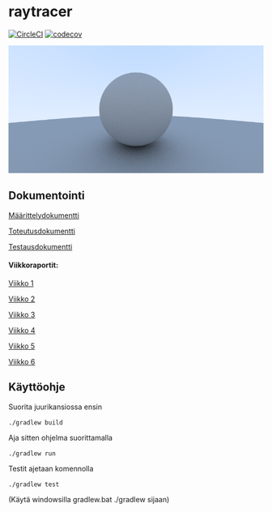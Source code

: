 # raytracer

[![CircleCI](https://circleci.com/gh/r0bert1/raytracer.svg?style=svg)](https://circleci.com/gh/r0bert1/raytracer)
[![codecov](https://codecov.io/gh/r0bert1/raytracer/branch/master/graph/badge.svg)](https://codecov.io/gh/r0bert1/raytracer)

![](docs/output.png)

## Dokumentointi

[Määrittelydokumentti](https://github.com/r0bert1/raytracer/blob/master/docs/maarittelydokumentti.md)

[Toteutusdokumentti](https://github.com/r0bert1/raytracer/blob/master/docs/Toteutusdokumentti.md)

[Testausdokumentti](https://github.com/r0bert1/raytracer/blob/master/docs/Testausdokumentti.md)

#### Viikkoraportit:

[Viikko 1](https://github.com/r0bert1/raytracer/blob/master/docs/viikkoraportti1.md)

[Viikko 2](https://github.com/r0bert1/raytracer/blob/master/docs/viikkoraportti2.md)

[Viikko 3](https://github.com/r0bert1/raytracer/blob/master/docs/viikkoraportti3.md)

[Viikko 4](https://github.com/r0bert1/raytracer/blob/master/docs/viikkoraportti4.md)

[Viikko 5](https://github.com/r0bert1/raytracer/blob/master/docs/viikkoraportti5.md)

[Viikko 6](https://github.com/r0bert1/raytracer/blob/master/docs/viikkoraportti6.md)

## Käyttöohje

Suorita juurikansiossa ensin

```
./gradlew build
```

Aja sitten ohjelma suorittamalla

```
./gradlew run
```

Testit ajetaan komennolla

```
./gradlew test
```

(Käytä windowsilla gradlew.bat ./gradlew sijaan)
